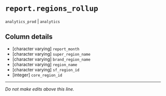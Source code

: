 # `report.regions_rollup`
`analytics_prod` | `analytics`

## Column details
* [character varying] `report_month`
* [character varying] `super_region_name`
* [character varying] `brand_region_name`
* [character varying] `region_name`
* [character varying] `sf_region_id`
* [integer]   `core_region_id`

-------------------------------------------------------------------------------
*Do not make edits above this line.*
